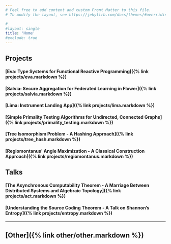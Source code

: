 ```yaml
---
# Feel free to add content and custom Front Matter to this file.
# To modify the layout, see https://jekyllrb.com/docs/themes/#overriding-theme-defaults

#
#layout: single
title: 'Home'
#exclude: true
---
```


## Projects

#### [Eva: Type Systems for Functional Reactive Programming]({% link  projects/eva.markdown %})
#### [Salvia: Secure Aggregation for Federated Learning in Flower]({% link  projects/salvia.markdown %})
#### [Lima: Instrument Landing App]({% link  projects/lima.markdown %})
#### [Simple Primality Testing Algorithms for Undirected, Connected Graphs]({% link  projects/primality_testing.markdown %})
#### [Tree Isomorphism Problem - A Hashing Approach]({% link  projects/tree_hash.markdown %})
#### [Regiomontanus' Angle Maximization - A Classical Construction Approach]({% link  projects/regiomontanus.markdown %})


## Talks 
#### [The Asynchronous Computability Theorem - A Marriage Between Distributed Systems and Algebraic Topology]({% link  projects/act.markdown %})
#### [Understanding the Source Coding Theorem - A Talk on Shannon’s Entropy]({% link  projects/entropy.markdown %})

-----

## [Other]({% link  other/other.markdown %})